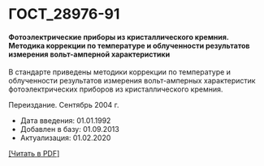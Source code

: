 # ГОСТ_28976-91

#### Фотоэлектрические приборы из кристаллического кремния. Методика коррекции по температуре и облученности результатов измерения вольт-амперной характеристики

В стандарте приведены методики коррекции по температуре и облученности результатов измерения вольт-амперных характеристик фотоэлектрических приборов из кристаллического кремния.

Переиздание. Сентябрь 2004 г.

- Дата введения: 01.01.1992
- Добавлен в базу: 01.09.2013
- Актуализация: 01.02.2020

<a href="https://standartgost.ru/g/ГОСТ_28976-91.pdf">[Читать в PDF]</a>